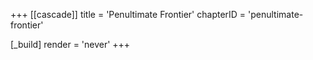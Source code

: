 +++
[[cascade]]
title = 'Penultimate Frontier'
chapterID = 'penultimate-frontier'

[_build]
render = 'never'
+++
